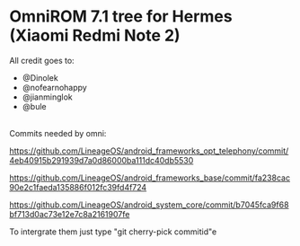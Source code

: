 # OmniROM 7.1 tree for Hermes (Xiaomi Redmi Note 2)

All credit goes to:
* @Dinolek
* @nofearnohappy
* @jianminglok
* @bule
<br>
Commits needed by omni: <br>

https://github.com/LineageOS/android_frameworks_opt_telephony/commit/4eb40915b291939d7a0d86000ba111dc40db5530 <br>

https://github.com/LineageOS/android_frameworks_base/commit/fa238cac90e2c1faeda135886f012fc39fd4f724 <br>

https://github.com/LineageOS/android_system_core/commit/b7045fca9f68bf713d0ac73e12e7c8a2161907fe <br>

To intergrate them just type "git cherry-pick commitid"e
